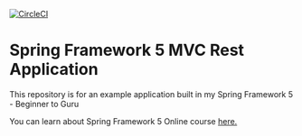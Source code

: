 [![CircleCI](https://circleci.com/gh/olegbezk/spring5-mvc-rest.svg?style=svg)](https://circleci.com/gh/olegbezk/spring5-mvc-rest)
# Spring Framework 5 MVC Rest Application

This repository is for an example application built in my Spring Framework 5 - Beginner to Guru

You can learn about Spring Framework 5 Online course [here.](http://courses.springframework.guru/p/spring-framework-5-begginer-to-guru/?product_id=363173)